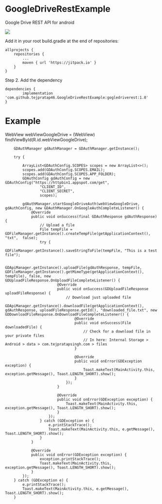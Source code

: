 # GoogleDriveRestExample
Google Drive REST API for android

[![](https://jitpack.io/v/tejpratap46/GoogleDriveRestExample.svg)](https://jitpack.io/#tejpratap46/GoogleDriveRestExample)


Add it in your root build.gradle at the end of repositories:

	allprojects {
		repositories {
			...
			maven { url 'https://jitpack.io' }
		}
	}
Step 2. Add the dependency

	dependencies {
	        implementation 'com.github.tejpratap46.GoogleDriveRestExample:gogledriverest:1.0'
	}


# Example

WebView webViewGoogleDrive = (WebView) findViewById(R.id.webViewGoogleDrive);

        GDAuthManager gdAuthManager = GDAuthManager.getInstance();

        try {

            ArrayList<GDAuthConfig.SCOPES> scopes = new ArrayList<>();
            scopes.add(GDAuthConfig.SCOPES.EMAIL);
            scopes.add(GDAuthConfig.SCOPES.APP_FOLDER);
            GDAuthConfig gdAuthConfig = new GDAuthConfig("https://httpbin1.appspot.com/get",
                    "CLIENT_ID",
                    "CLIENT_SECRET",
                    scopes);

            gdAuthManager.startGoogleDriveAuth(webViewGoogleDrive, gdAuthConfig, new GDAuthManager.OnGoogleAuthCompleteListener() {
                @Override
                public void onSuccess(final GDAuthResponse gdAuthResponse) {
                    // Upload a file
                    File tempFile = GDFileManager.getInstance().createTempFile(getApplicationContext(), "txt",  false);
                    try {
                        GDFileManager.getInstance().saveStringToFile(tempFile, "This is a test file");

                        GDApiManager.getInstance().uploadFile(gdAuthResponse, tempFile, GDFileManager.getInstance().getMimeType(getApplicationContext(), tempFile), false, new GDUploadFileResponse.OnUploadFileCompleteListener() {
                            @Override
                            public void onSuccess(GDUploadFileResponse uploadFileResponse) {
                                // Download just uploaded file
                                GDApiManager.getInstance().downloadFile(getApplicationContext(), gdAuthResponse, uploadFileResponse.getId(), "downloaded_file.txt", new GDDownloadFileResponse.OnDownloadFileCompleteListener() {
                                    @Override
                                    public void onSuccess(File downloadedFile) {
                                        // Check for a download file in your private files
                                        // In here: Internal Storage > Android > data > com.tejpratapsingh.com > files
                                    }

                                    @Override
                                    public void onError(GDException exception) {
                                        Toast.makeText(MainActivity.this, exception.getMessage(), Toast.LENGTH_SHORT).show();
                                    }
                                });
                            }

                            @Override
                            public void onError(GDException exception) {
                                Toast.makeText(MainActivity.this, exception.getMessage(), Toast.LENGTH_SHORT).show();
                            }
                        });
                    } catch (GDException e) {
                        e.printStackTrace();
                        Toast.makeText(MainActivity.this, e.getMessage(), Toast.LENGTH_SHORT).show();
                    }
                }

                @Override
                public void onError(GDException exception) {
                    exception.printStackTrace();
                    Toast.makeText(MainActivity.this, exception.getMessage(), Toast.LENGTH_SHORT).show();
                }
            });
        } catch (GDException e) {
            e.printStackTrace();
            Toast.makeText(MainActivity.this, e.getMessage(), Toast.LENGTH_SHORT).show();
        }
